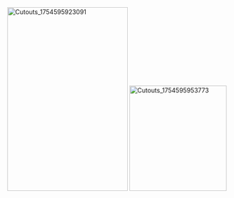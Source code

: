 <img width="274" height="417" alt="Cutouts_1754595923091" src="https://github.com/user-attachments/assets/f44f1df9-d123-4f0b-8bbc-be54743bcf79" />
<img width="221" height="239" alt="Cutouts_1754595953773" src="https://github.com/user-attachments/assets/83a6b2d5-05b6-456b-b906-8dac21e87306" />
